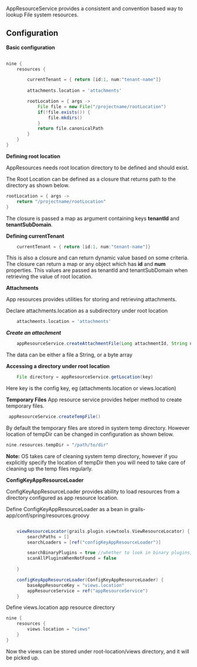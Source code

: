 
AppResourceService provides a consistent and convention based way to lookup File system resources.

## Configuration

**Basic configuration**
```groovy
    
nine {
	resources {

		currentTenant = { return [id:1, num:"tenant-name"]}
		
		attachments.location = 'attachments'

		rootLocation = { args ->
			File file = new File("/projectname/rootLocation")
			if(!file.exists()) {
				file.mkdirs()
			}
			return file.canonicalPath
		}
	}
}

```

**Defining root location**

AppResources needs root location directory to be defined and should exist.

The Root Location can be defined as a closure that returns path to the directory as shown below.
 
```groovy
rootLocation = { args ->
    return "/projectname/rootLocation"
}
```

The closure is passed a map as argument containing keys **tenantId** and **tenantSubDomain**.

**Defining currentTenant**
```groovy
    currentTenant = { return [id:1, num:"tenant-name"]}    
```

This is also a closure and can return dynamic value based on some criteria.
The closure can return a map or any object which has **id** and **num** properties.
This values are passed as tenantId and tenantSubDomain when retrieving the value of root location.

**Attachments**

App resources provides utilities for storing and retrieving attachments.

Declare attachments.location as a subdirectory under root location

```groovy
    attachments.location = 'attachments'
```

_**Create an attachment**_
```groovy
    appResourceService.createAttachmentFile(Long attachmentId, String name, String extension, data)
```

The data can be either a file a String, or a byte array

**Accessing a directory under root location**
```groovy
    File directory = appResourceService.getLocation(key)
```
Here key is the config key, eg (attachments.location or views.location)

**Temporary Files**
App resource service provides helper method to create temporary files.
```groovy
 appResourceService.createTempFile() 
```
By default the temporary files are stored in system temp directory.
However location of tempDir can be changed in configuration as shown below.

```groovy
nine.resources.tempDir = "/path/to/dir"
```

**Note:** OS takes care of cleaning system temp directory, however if you explicitly specify the location of tempDir then you will need to take care of cleaning up the temp files regularly.


**ConfigKeyAppResourceLoader**

ConfigKeyAppResourceLoader provides ability to load resources from a directory configured as app resource location.

Define ConfigKeyAppResourceLoader as a bean in grails-app/conf/spring/resources.groovy

```groovy

    viewResourceLocator(grails.plugin.viewtools.ViewResourceLocator) { bean ->
        searchPaths = []
        searchLoaders = [ref("configKeyAppResourceLoader")]

        searchBinaryPlugins = true //whether to look in binary plugins, does not work in grails2
        scanAllPluginsWhenNotFound = false
        
    }

    configKeyAppResourceLoader(ConfigKeyAppResourceLoader) {
        baseAppResourceKey = "views.location"
        appResourceService = ref("appResourceService")
    }

```

Define views.location app resource directory

```groovy
nine {
	resources {
	    views.location = "views"
	}
}
```

Now the views can be stored under root-location/views directory, and it will be picked up.